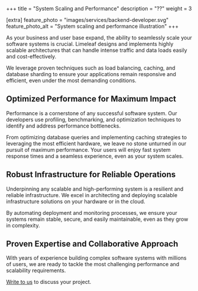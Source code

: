 +++
title = "System Scaling and Performance"
description = "??"
weight = 3

[extra]
feature_photo = "images/services/backend-developer.svg"
feature_photo_alt = "System scaling and performance illustration"
+++

As your business and user base expand, the ability to seamlessly scale your software systems is crucial. Limeleaf designs and implements highly scalable architectures that can handle intense traffic and data loads easily and cost-effectively.

<!-- more -->

We leverage proven techniques such as load balancing, caching, and database sharding to ensure your applications remain responsive and efficient, even under the most demanding conditions.

## Optimized Performance for Maximum Impact

Performance is a cornerstone of any successful software system. Our developers use profiling, benchmarking, and optimization techniques to identify and address performance bottlenecks. 

From optimizing database queries and implementing caching strategies to leveraging the most efficient hardware, we leave no stone unturned in our pursuit of maximum performance. Your users will enjoy fast system response times and a seamless experience, even as your system scales.

## Robust Infrastructure for Reliable Operations

Underpinning any scalable and high-performing system is a resilient and reliable infrastructure. We excel in architecting and deploying scalable infrastructure solutions on your hardware or in the cloud. 

By automating deployment and monitoring processes, we ensure your systems remain stable, secure, and easily maintainable, even as they grow in complexity.

## Proven Expertise and Collaborative Approach

With years of experience building complex software systems with millions of users, we are ready to tackle the most challenging performance and scalability requirements. 

[Write to us](https://limeleaf.io/contact/ "Contact us") to discuss your project.